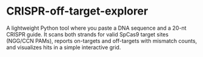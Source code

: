 # CRISPR-off-target-explorer
A lightweight Python tool where you paste a DNA sequence and a 20-nt CRISPR guide. It scans both strands for valid SpCas9 target sites (NGG/CCN PAMs), reports on-targets and off-targets with mismatch counts, and visualizes hits in a simple interactive grid.
